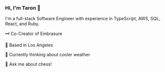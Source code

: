 ### Hi, I'm Taron 👋

I'm a full-stack Software Engineer with experience in TypeScript, AWS, SQL, React, and Ruby.

🗝️ Co-Creator of Embrasure

🌴 Based in Los Angeles

🤔 Currently thinking about cooler weather

💬 Ask me about chess!
